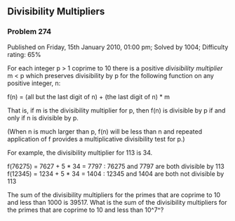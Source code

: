 Divisibility Multipliers
------------------------

### Problem 274

Published on Friday, 15th January 2010, 01:00 pm; Solved by 1004;
Difficulty rating: 65%

For each integer p \> 1 coprime to 10 there is a positive *divisibility
multiplier* m \< p which preserves divisibility by p for the following
function on any positive integer, n:

f(n) = (all but the last digit of n) + (the last digit of n) \* m

That is, if m is the divisibility multiplier for p, then f(n) is
divisible by p if and only if n is divisible by p.

(When n is much larger than p, f(n) will be less than n and repeated
application of f provides a multiplicative divisibility test for p.)

For example, the divisibility multiplier for 113 is 34.

f(76275) = 7627 + 5 \* 34 = 7797 : 76275 and 7797 are both divisible by
113\
f(12345) = 1234 + 5 \* 34 = 1404 : 12345 and 1404 are both not divisible
by 113

The sum of the divisibility multipliers for the primes that are coprime
to 10 and less than 1000 is 39517. What is the sum of the divisibility
multipliers for the primes that are coprime to 10 and less than 10^7^?
